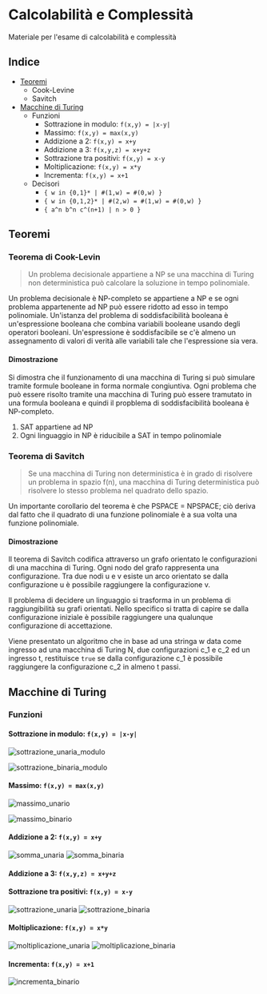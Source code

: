 # Calcolabilità e Complessità

Materiale per l'esame di calcolabilità e complessità

## Indice
- [Teoremi](#teoremi)
  - Cook-Levine
  - Savitch
- [Macchine di Turing](#macchine-di-turing)
  - Funzioni
    - Sottrazione in modulo: `f(x,y) = |x-y|`
    - Massimo: `f(x,y) = max(x,y)`
    - Addizione a 2: `f(x,y) = x+y`
    - Addizione a 3: `f(x,y,z) = x+y+z`
    - Sottrazione tra positivi: `f(x,y) = x-y`
    - Moltiplicazione: `f(x,y) = x*y`
    - Incrementa: `f(x,y) = x+1`
  - Decisori
    - `{ w in {0,1}* | #(1,w) = #(0,w) }`
    - `{ w in {0,1,2}* | #(2,w) = #(1,w) = #(0,w) }`
    - `{ a^n b^n c^(n+1) | n > 0 }`

## Teoremi
### Teorema di Cook-Levin
> Un problema decisionale appartiene a NP se una macchina di Turing non deterministica può calcolare la soluzione in tempo polinomiale.

Un problema decisionale è NP-completo se appartiene a NP e se ogni problema appartenente ad NP può essere ridotto ad esso in tempo polinomiale.
Un'istanza del problema di soddisfacibilità booleana è un'espressione booleana che combina variabili booleane usando degli operatori booleani. Un'espressione è soddisfacibile se c'è almeno un assegnamento di valori di verità alle variabili tale che l'espressione sia vera.

#### Dimostrazione
Si dimostra che il funzionamento di una macchina di Turing si può simulare tramite formule booleane in forma normale congiuntiva. Ogni problema che può essere risolto tramite una macchina di Turing può essere tramutato in una formula booleana e quindi il propblema di soddisfacibilità booleana è NP-completo.

1. SAT appartiene ad NP
2. Ogni linguaggio in NP è riducibile a SAT in tempo polinomiale

### Teorema di Savitch
> Se una macchina di Turing non deterministica è in grado di risolvere un problema in spazio f(n), una macchina di Turing deterministica può risolvere lo stesso problema nel quadrato dello spazio.

Un importante corollario del teorema è che PSPACE = NPSPACE; ciò deriva dal fatto che il quadrato di una funzione polinomiale è a sua volta una funzione polinomiale.

#### Dimostrazione
Il teorema di Savitch codifica attraverso un grafo orientato le configurazioni di una macchina di Turing. Ogni nodo del grafo rappresenta una configurazione. Tra due nodi u e v esiste un arco orientato se dalla configurazione u è possibile raggiungere la configurazione v.

Il problema di decidere un linguaggio si trasforma in un problema di raggiungibilità su grafi orientati. Nello specifico si tratta di capire se dalla configurazione iniziale è possibile raggiungere una qualunque configurazione di accettazione.

Viene presentato un algoritmo che in base ad una stringa w data come ingresso ad una macchina di Turing N, due configurazioni c_1 e c_2 ed un ingresso t, restituisce `true` se dalla configurazione c_1 è possibile raggiungere la configurazione c_2 in almeno t passi.

## Macchine di Turing
### Funzioni
#### Sottrazione in modulo: `f(x,y) = |x-y|`
![sottrazione_unaria_modulo](https://user-images.githubusercontent.com/64893048/201385766-715078f7-0728-43d0-b3d7-4338701f52de.png)

![sottrazione_binaria_modulo](https://user-images.githubusercontent.com/64893048/201387757-e478c577-9b6c-4efd-b71f-a87a6000033f.png)

#### Massimo: `f(x,y) = max(x,y)`
![massimo_unario](https://user-images.githubusercontent.com/64893048/201388522-47c1346d-1925-461c-97bc-5deea6c92ce9.png)

![massimo_binario](https://user-images.githubusercontent.com/64893048/201389320-4f02a8f6-147f-43cf-b3ea-bb810f73682e.png)

#### Addizione a 2: `f(x,y) = x+y`
![somma_unaria](https://user-images.githubusercontent.com/64893048/201390173-92db6af6-774d-4e5b-93dc-d95488d74203.png)
![somma_binaria](https://user-images.githubusercontent.com/64893048/201392850-ac21e0e2-f39e-433b-89a0-d6fad6a2c7b9.png)

#### Addizione a 3: `f(x,y,z) = x+y+z`

#### Sottrazione tra positivi: `f(x,y) = x-y`
![sottrazione_unaria](https://user-images.githubusercontent.com/64893048/201394056-ad25126f-2a36-497e-b03c-a523d5502034.png)
![sottrazione_binaria](https://user-images.githubusercontent.com/64893048/201394517-efcd2ede-7a2f-4a4b-88c8-f8fd6e7ca341.png)

#### Moltiplicazione: `f(x,y) = x*y`
![moltiplicazione_unaria](https://user-images.githubusercontent.com/64893048/201396046-683436f3-f34d-4372-8c50-24eda73686f7.png)
![moltiplicazione_binaria](https://user-images.githubusercontent.com/64893048/201398396-a5056b5e-a98a-4739-95c8-ac232e4526d4.png)

#### Incrementa: `f(x,y) = x+1`

![incrementa_binario](https://user-images.githubusercontent.com/64893048/201399058-d843ec2a-5e2e-476c-a403-9cf83ded2c3d.png)
